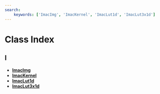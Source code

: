 ```yaml
---
search:
    keywords: ['ImacImg', 'ImacKernel', 'ImacLut1d', 'ImacLut3x1d']
---
```


# Class Index

## I

* [**ImacImg**](struct_imac_img.md)
* [**ImacKernel**](struct_imac_kernel.md)
* [**ImacLut1d**](struct_imac_lut1d.md)
* [**ImacLut3x1d**](struct_imac_lut3x1d.md)


